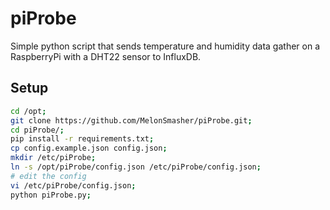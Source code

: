 # piProbe

Simple python script that sends temperature and humidity data gather on a RaspberryPi with a DHT22 sensor to InfluxDB.

## Setup

```bash
cd /opt;
git clone https://github.com/MelonSmasher/piProbe.git;
cd piProbe/;
pip install -r requirements.txt;
cp config.example.json config.json;
mkdir /etc/piProbe;
ln -s /opt/piProbe/config.json /etc/piProbe/config.json;
# edit the config
vi /etc/piProbe/config.json;
python piProbe.py;
```
